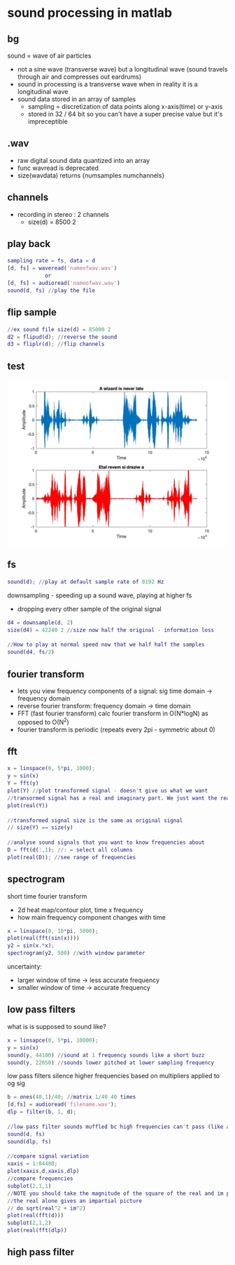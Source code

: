 # sound processing in matlab

## bg
sound = wave of air particles
- not a sine wave (transverse wave) but a longitudinal wave (sound travels through air and compresses out eardrums)
- sound in processing is a transverse wave when in reality it is a longitudinal wave
- sound data stored in an array of samples
    - sampling = discretization of data points along x-axis(time) or y-axis
    - stored in 32 / 64 bit so you can't have a super precise value but it's impreceptible

## .wav
- raw digital sound data quantized into an array
- func wavread is  deprecated
- size(wavdata) returns {numsamples     numchannels}

## channels
- recording in stereo : 2 channels
    - size(d) =  8500 <span style="background-color: #FFCOCB">2</span>

## play back
```matlab
sampling rate = fs, data = d
[d, fs] = waveread('nameofwav.wav')
            or
[d, fs] = audioread('nameofwav.wav')
sound(d, fs) //play the file
```

## flip sample
```matlab
//ex sound file size(d) = 85000 2
d2 = flipud(d); //reverse the sound
d3 = fliplr(d); //flip channels
```

## test
![ ](reverse/reverse.jpg)


## fs
```matlab
sound(d); //play at default sample rate of 8192 Hz
```
downsampling - speeding up a sound wave, playing at higher fs
- dropping every other sample of the original signal 
```matlab
d4 = downsample(d, 2)
size(d4) = 42240 2 //size now half the original - information loss

//How to play at normal speed now that we half half the samples
sound(d4, fs/2)
```

## fourier transform
- lets you view frequency components of a signal: sig time domain -> frequency domain
- reverse fourier transform: frequency domain -> time domain
- FFT (fast fourier transform) calc fourier transform in O(N*logN) as opposed to O(N<sup>2</sup>)
- fourier transform is periodic (repeats every 2pi - symmetric about 0)

## fft
```matlab
x = linspace(0, 5*pi, 1000);
y = sin(x)
Y = fft(y)
plot(Y) //plot transformed signal - doesn't give us what we want
//transormed signal has a real and imaginary part. We just want the real part
plot(real(Y))

//transformed signal size is the same as original signal
// size(Y) == size(y)

//analyse sound signals that you want to know frequencies about
D = fft(d(:,1); //: = select all columns
plot(real(D)); //see range of frequencies
```
## spectrogram
short time fourier transform
- 2d heat map/contour plot, time x frequency
- how main frequency component changes with time
```matlab
x = linspace(0, 10*pi, 5000);
plot(real(fft(sin(x))))
y2 = sin(x.*x);
spectrogram(y2, 500) //with window parameter
```
uncertainty: 
- larger window of time -> less accurate frequency
- smaller window of time -> accurate frequency

## low pass filters
what is is supposed to sound like?
```matlab
x = linsapce(0, 5*pi, 10000);
y = sin(x)
sound(y, 44100) //sound at 1 frequency sounds like a short buzz
sound(y, 22050) //sounds lower pitched at lower sampling frequency
```
low pass filters silence higher frequencies based on multipliers applied to og sig
```matlab
b = ones(40,1)/40; //matrix 1/40 40 times
[d,fs] = audioread('filename.wav');
dlp = filter(b, 1, d); 

//low pass filter sounds muffled bc high frequencies can't pass (like a wall))
sound(d, fs)
sound(dlp, fs)

//compare signal variation
xaxis = 1:84480;
plot(xaxis,d,xaxis,dlp)
//compare frequencies
subplot(2,1,1)
//NOTE you should take the magnitude of the square of the real and im parts
//the real alone gives an impartial picture
// do sqrt(real^2 + im^2)
plot(real(fft(d)))
subplot(2,1,2)
plot(real(fft(dlp))
```

## high pass filter

